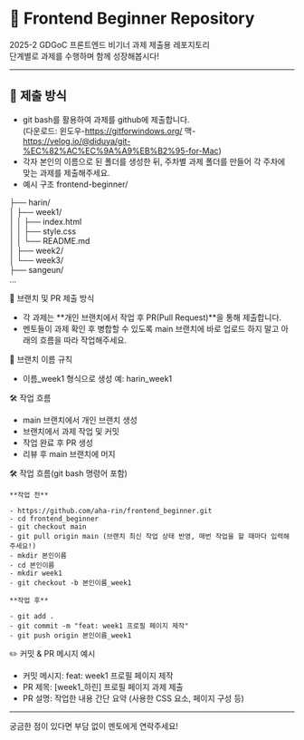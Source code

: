 # 🌱 Frontend Beginner Repository

2025-2 GDGoC 프론트엔드 비기너 과제 제출용 레포지토리  
단계별로 과제를 수행하며 함께 성장해봅시다!

---

## 🧩 제출 방식

- git bash를 활용하여 과제를 github에 제출합니다.  
(다운로드: 윈도우-https://gitforwindows.org/ 맥-https://velog.io/@diduya/git-%EC%82%AC%EC%9A%A9%EB%B2%95-for-Mac)
- 각자 본인의 이름으로 된 폴더를 생성한 뒤, 주차별 과제 폴더를 만들어 각 주차에 맞는 과제를 제출해주세요.
- 예시 구조
frontend-beginner/

├── harin/  
│   ├── week1/  
│   │   ├── index.html  
│   │   ├── style.css  
│   │   └── README.md  
│   ├── week2/  
│   └── week3/  
├── sangeun/  
...

🌿 브랜치 및 PR 제출 방식
- 각 과제는 **개인 브랜치에서 작업 후 PR(Pull Request)**을 통해 제출합니다.
- 멘토들이 과제 확인 후 병합할 수 있도록 main 브랜치에 바로 업로드 하지 말고 아래의 흐름을 따라 작업해주세요.

📌 브랜치 이름 규칙
- 이름_week1 형식으로 생성
예: harin_week1

🛠️ 작업 흐름
- main 브랜치에서 개인 브랜치 생성
- 브랜치에서 과제 작업 및 커밋
- 작업 완료 후 PR 생성
- 리뷰 후 main 브랜치에 머지

🛠️ 작업 흐름(git bash 명령어 포함)

    **작업 전**

    - https://github.com/aha-rin/frontend_beginner.git
    - cd frontend_beginner
    - git checkout main
    - git pull origin main (브랜치 최신 작업 상태 반영, 매번 작업을 할 때마다 입력해주세요!)
    - mkdir 본인이름
    - cd 본인이름
    - mkdir week1
    - git checkout -b 본인이름_week1

    **작업 후**

    - git add .
    - git commit -m "feat: week1 프로필 페이지 제작"
    - git push origin 본인이름_week1

✏️ 커밋 & PR 메시지 예시
- 커밋 메시지: feat: week1 프로필 페이지 제작
- PR 제목: [week1_하린] 프로필 페이지 과제 제출
- PR 설명: 작업한 내용 간단 요약 (사용한 CSS 요소, 페이지 구성 등)

---

궁금한 점이 있다면 부담 없이 멘토에게 연락주세요!
